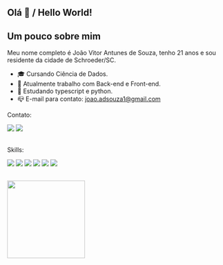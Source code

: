 ## Olá 👋 / Hello World!
  
## Um pouco sobre mim 

Meu nome completo é João Vitor Antunes de Souza, tenho 21 anos e sou residente da cidade de Schroeder/SC.

- 🎓 Cursando Ciência de Dados.
- 🔭 Atualmente trabalho com Back-end e Front-end.
- 🌱 Estudando typescript e python. 
- 📪 E-mail para contato: joao.adsouza1@gmail.com 

 
<div>
  <p> Contato: </p> 
  <a href="https://github.com/Joao1-Antunes"> <img src="https://img.shields.io/badge/GitHub-100000?style=for-the-badge&logo=github&logoColor=white"></a>
  <a href="https://www.linkedin.com/in/jo%C3%A3o-vitor-antunes-de-souza-35b444231/"> <img src="https://img.shields.io/badge/LinkedIn-0077B5?style=for-the-badge&logo=linkedin&logoColor=white"></a> 
</div>
<br>
<div>
  <p> Skills: </p>  
  <img src="https://img.shields.io/badge/C-00599C?style=for-the-badge&logo=c&logoColor=white">
  <img src="https://img.shields.io/badge/Java-ED8B00?style=for-the-badge&logo=java&logoColor=white">
  <img src="https://img.shields.io/badge/MySQL-00000F?style=for-the-badge&logo=mysql&logoColor=white">
  <img src="https://img.shields.io/badge/HTML5-E34F26?style=for-the-badge&logo=html5&logoColor=white">
  <img src="https://img.shields.io/badge/CSS3-1572B6?style=for-the-badge&logo=css3&logoColor=white">
  <img src="https://img.shields.io/badge/JavaScript-F7DF1E?style=for-the-badge&logo=javascript&logoColor=black">
</div>
  
  ##
<div> 
  <img height="180cm" src="https://github-readme-stats.vercel.app/api?username=Joao1-Antunes&show_icons=true&theme=dracula"/>
</div> 
  
  
  


